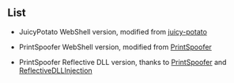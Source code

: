 ## List

+ JuicyPotato WebShell version, modified from [juicy-potato](https://github.com/ohpe/juicy-potato)

+ PrintSpoofer WebShell version, modified from [PrintSpoofer](https://github.com/itm4n/PrintSpoofer)
+ PrintSpoofer Reflective DLL version, thanks to [PrintSpoofer](https://github.com/itm4n/PrintSpoofer) and [ReflectiveDLLInjection](https://github.com/stephenfewer/ReflectiveDLLInjection)